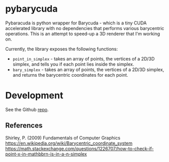 # pybarycuda

Pybaracuda is python wrapper for Barycuda - which
is a tiny CUDA accelerated library with no dependencies that
performs various barycentric operations. This is an attempt to speed-up
a 3D renderer that I'm working on.

Currently, the library exposes the following functions:  
* `point_in_simplex` - takes an array of points, the vertices
of a 2D/3D simplex, and tells you if each point lies inside the
simplex.  
* `bary_simplex` - takes an array of points, the vertices of
a 2D/3D simplex, and returns the barycentric coordinates for
each point.

# Development
See the Github [repo](https://github.com/postmalloc/barycuda).

## References
Shirley, P. (2009) Fundamentals of Computer Graphics  
https://en.wikipedia.org/wiki/Barycentric_coordinate_system  
https://math.stackexchange.com/questions/1226707/how-to-check-if-point-x-in-mathbbrn-is-in-a-n-simplex  
